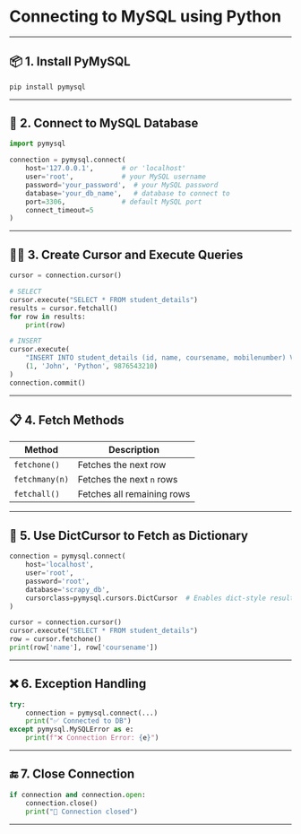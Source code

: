 
# Connecting to MySQL using Python

---

## 📦 1. Install PyMySQL

```bash
pip install pymysql
```

---

## 🔗 2. Connect to MySQL Database

```python
import pymysql

connection = pymysql.connect(
    host='127.0.0.1',       # or 'localhost'
    user='root',            # your MySQL username
    password='your_password',  # your MySQL password
    database='your_db_name',   # database to connect to
    port=3306,              # default MySQL port
    connect_timeout=5
)
```

---

## 🧑‍💻 3. Create Cursor and Execute Queries

```python
cursor = connection.cursor()

# SELECT
cursor.execute("SELECT * FROM student_details")
results = cursor.fetchall()
for row in results:
    print(row)

# INSERT
cursor.execute(
    "INSERT INTO student_details (id, name, coursename, mobilenumber) VALUES (%s, %s, %s, %s)",
    (1, 'John', 'Python', 9876543210)
)
connection.commit()
```

---

## 📋 4. Fetch Methods

| Method          | Description                                |
|-----------------|--------------------------------------------|
| `fetchone()`    | Fetches the next row                       |
| `fetchmany(n)`  | Fetches the next `n` rows                  |
| `fetchall()`    | Fetches all remaining rows                 |

---

## 🧠 5. Use DictCursor to Fetch as Dictionary

```python
connection = pymysql.connect(
    host='localhost',
    user='root',
    password='root',
    database='scrapy_db',
    cursorclass=pymysql.cursors.DictCursor  # Enables dict-style results
)

cursor = connection.cursor()
cursor.execute("SELECT * FROM student_details")
row = cursor.fetchone()
print(row['name'], row['coursename'])
```

---

## ❌ 6. Exception Handling

```python
try:
    connection = pymysql.connect(...)
    print("✅ Connected to DB")
except pymysql.MySQLError as e:
    print(f"❌ Connection Error: {e}")
```

---

## 🔚 7. Close Connection

```python
if connection and connection.open:
    connection.close()
    print("🔌 Connection closed")
```

---
